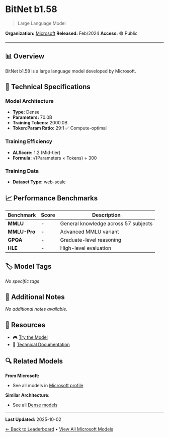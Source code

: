 # BitNet b1.58

> Large Language Model

**Organization:** [Microsoft](../../labs/microsoft.md)
**Released:** Feb/2024
**Access:** 🟢 Public

---

## 📊 Overview

BitNet b1.58 is a large language model developed by Microsoft.

## 🔧 Technical Specifications

### Model Architecture
- **Type:** Dense
- **Parameters:** 70.0B
- **Training Tokens:** 2000.0B
- **Token:Param Ratio:** 29:1 ✅ Compute-optimal

### Training Efficiency
- **ALScore:** 1.2 (Mid-tier)
- **Formula:** √(Parameters × Tokens) ÷ 300

### Training Data
- **Dataset Type:** web-scale

## 📈 Performance Benchmarks

| Benchmark | Score | Description |
|-----------|-------|-------------|
| **MMLU** | - | General knowledge across 57 subjects |
| **MMLU-Pro** | - | Advanced MMLU variant |
| **GPQA** | - | Graduate-level reasoning |
| **HLE** | - | High-level evaluation |

## 🏷️ Model Tags

_No specific tags_

## 📝 Additional Notes

_No additional notes available._

## 🔗 Resources

- 🎮 [Try the Model](https://huggingface.co/1bitLLM/bitnet_b1_58-xl)
- 📄 [Technical Documentation](https://arxiv.org/abs/2402.17764)

## 🔍 Related Models

**From Microsoft:**
- See all models in [Microsoft profile](../../labs/microsoft.md)

**Similar Architecture:**
- See all [Dense models](../../architectures/dense.md)

---

**Last Updated:** 2025-10-02

[← Back to Leaderboard](../../README.md) • [View All Microsoft Models](../../labs/microsoft.md)
